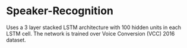 # Speaker-Recognition

Uses a 3 layer stacked LSTM architecture with 100 hidden units in each LSTM cell. The network is trained over Voice Conversion (VCC) 2016 dataset.
